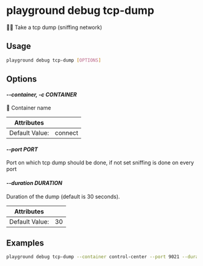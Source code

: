 # playground debug tcp-dump

🕵️‍♂️ Take a tcp dump (sniffing network)

## Usage

```bash
playground debug tcp-dump [OPTIONS]
```

## Options

#### *--container, -c CONTAINER*

🐳 Container name

| Attributes      | &nbsp;
|-----------------|-------------
| Default Value:  | connect

#### *--port PORT*

Port on which tcp dump should be done, if not set sniffing is done on every port

#### *--duration DURATION*

Duration of the dump (default is 30 seconds).

| Attributes      | &nbsp;
|-----------------|-------------
| Default Value:  | 30

## Examples

```bash
playground debug tcp-dump --container control-center --port 9021 --duration 60
```


